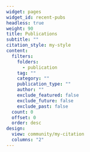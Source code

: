 ```yaml
---
widget: pages
widget_id: recent-pubs
headless: true
weight: 90
title: Publications
subtitle: ""
citation_style: my-style
content:
  filters:
    folders:
      - publication
    tag: ""
    category: ""
    publication_type: ""
    author: ""
    exclude_featured: false
    exclude_future: false
    exclude_past: false
  count: 0
  offset: 0
  order: desc
design:
  view: community/my-citation
  columns: "2"
---
```

